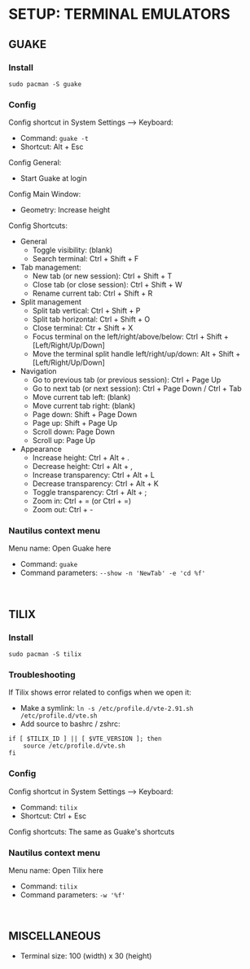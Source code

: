 # SETUP: TERMINAL EMULATORS

## GUAKE

### Install

```shell
sudo pacman -S guake
```

### Config

Config shortcut in System Settings ⟶ Keyboard:

- Command: `guake -t`
- Shortcut: Alt + Esc

Config General:

- Start Guake at login

Config Main Window:

- Geometry: Increase height

Config Shortcuts:

- General
  - Toggle visibility: (blank)
  - Search terminal: Ctrl + Shift + F
- Tab management:
  - New tab (or new session): Ctrl + Shift + T
  - Close tab (or close session): Ctrl + Shift + W
  - Rename current tab: Ctrl + Shift + R
- Split management
  - Split tab vertical: Ctrl + Shift + P
  - Split tab horizontal: Ctrl + Shift + O
  - Close terminal: Ctr + Shift + X
  - Focus terminal on the left/right/above/below: Ctrl + Shift + [Left/Right/Up/Down]
  - Move the terminal split handle left/right/up/down: Alt + Shift + [Left/Right/Up/Down]
- Navigation
  - Go to previous tab (or previous session): Ctrl + Page Up
  - Go to next tab (or next session): Ctrl + Page Down / Ctrl + Tab
  - Move current tab left: (blank)
  - Move current tab right: (blank)
  - Page down: Shift + Page Down
  - Page up: Shift + Page Up
  - Scroll down: Page Down
  - Scroll up: Page Up
- Appearance
  - Increase height: Ctrl + Alt + .
  - Decrease height: Ctrl + Alt + ,
  - Increase transparency: Ctrl + Alt + L
  - Decrease transparency: Ctrl + Alt + K
  - Toggle transparency: Ctrl + Alt + ;
  - Zoom in: Ctrl + = (or Ctrl + =)
  - Zoom out: Ctrl + -

### Nautilus context menu

Menu name: Open Guake here

- Command: `guake`
- Command parameters: `--show -n 'NewTab' -e 'cd %f'`

&nbsp;

## TILIX

### Install

```shell
sudo pacman -S tilix
```

### Troubleshooting

If Tilix shows error related to configs when we open it:

- Make a symlink: `ln -s /etc/profile.d/vte-2.91.sh /etc/profile.d/vte.sh`
- Add source to bashrc / zshrc:

```text
if [ $TILIX_ID ] || [ $VTE_VERSION ]; then
    source /etc/profile.d/vte.sh
fi
```

### Config

Config shortcut in System Settings ⟶ Keyboard:

- Command: `tilix`
- Shortcut: Ctrl + Esc

Config shortcuts: The same as Guake's shortcuts

### Nautilus context menu

Menu name: Open Tilix here

- Command: `tilix`
- Command parameters: `-w '%f'`

&nbsp;

## MISCELLANEOUS

- Terminal size: 100 (width) x 30 (height)
